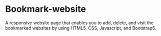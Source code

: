 # Bookmark-website
A responsive website page that enables you to add, delete, and visit the bookmarked websites by using HTML5, CSS, Javascript, and Bootstrap5.

